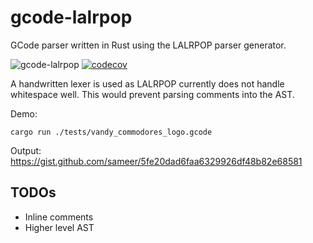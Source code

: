 # gcode-lalrpop

GCode parser written in Rust using the LALRPOP parser generator.

![gcode-lalrpop](https://github.com/sameer/gcode-lalrpop/workflows/gcode-lalrpop/badge.svg) [![codecov](https://codecov.io/gh/sameer/gcode-lalrpop/branch/master/graph/badge.svg)](https://codecov.io/gh/sameer/gcode-lalrpop)

A handwritten lexer is used as LALRPOP currently does not handle whitespace well. This would prevent parsing comments into the AST.

Demo:

```
cargo run ./tests/vandy_commodores_logo.gcode
```

Output: https://gist.github.com/sameer/5fe20dad6faa6329926df48b82e68581

## TODOs

* Inline comments
* Higher level AST
